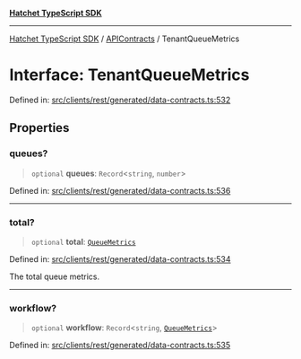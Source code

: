 [**Hatchet TypeScript SDK**](../../../../README.md)

***

[Hatchet TypeScript SDK](../../../../README.md) / [APIContracts](../README.md) / TenantQueueMetrics

# Interface: TenantQueueMetrics

Defined in: [src/clients/rest/generated/data-contracts.ts:532](https://github.com/hatchet-dev/hatchet/blob/0288a24f2e9f14787135b399bd47182f4d1260d9/sdks/typescript/src/clients/rest/generated/data-contracts.ts#L532)

## Properties

### queues?

> `optional` **queues**: `Record`\<`string`, `number`\>

Defined in: [src/clients/rest/generated/data-contracts.ts:536](https://github.com/hatchet-dev/hatchet/blob/0288a24f2e9f14787135b399bd47182f4d1260d9/sdks/typescript/src/clients/rest/generated/data-contracts.ts#L536)

***

### total?

> `optional` **total**: [`QueueMetrics`](QueueMetrics.md)

Defined in: [src/clients/rest/generated/data-contracts.ts:534](https://github.com/hatchet-dev/hatchet/blob/0288a24f2e9f14787135b399bd47182f4d1260d9/sdks/typescript/src/clients/rest/generated/data-contracts.ts#L534)

The total queue metrics.

***

### workflow?

> `optional` **workflow**: `Record`\<`string`, [`QueueMetrics`](QueueMetrics.md)\>

Defined in: [src/clients/rest/generated/data-contracts.ts:535](https://github.com/hatchet-dev/hatchet/blob/0288a24f2e9f14787135b399bd47182f4d1260d9/sdks/typescript/src/clients/rest/generated/data-contracts.ts#L535)
